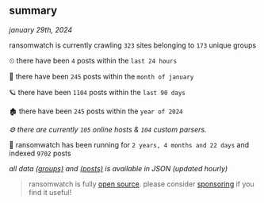 
## summary
_january 29th, 2024_

ransomwatch is currently crawling `323` sites belonging to `173` unique groups

⏲ there have been `4` posts within the `last 24 hours`

🦈 there have been `245` posts within the `month of january`

🪐 there have been `1104` posts within the `last 90 days`

🏚 there have been `245` posts within the `year of 2024`

_⚙️ there are currently `105` online hosts & `104` custom parsers._

🦕 ransomwatch has been running for `2 years, 4 months and 22 days` and indexed `9702` posts

_all data  [(groups)](http://ransomwhat.telemetry.ltd/groups) and [(posts)](http://ransomwhat.telemetry.ltd/posts) is available in JSON (updated hourly)_

> ransomwatch is fully [open source](https://github.com/joshhighet/ransomwatch#ransomwatch--). please consider [sponsoring](https://github.com/sponsors/joshhighet) if you find it useful!
